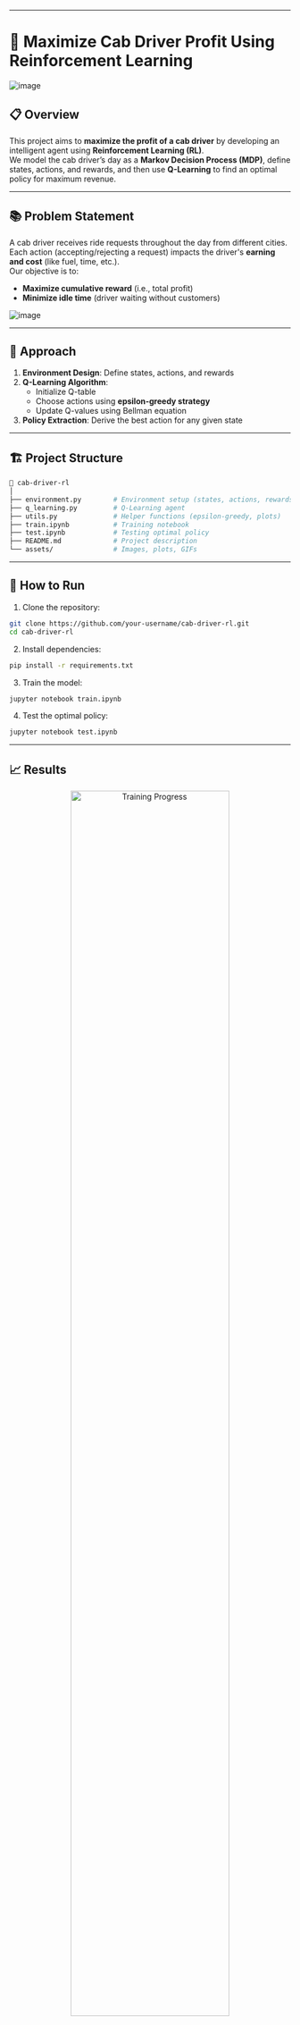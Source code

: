 
---

# 🚕 Maximize Cab Driver Profit Using Reinforcement Learning

![image](https://github.com/user-attachments/assets/17bfa7f2-49a8-4749-b7e5-76ec1f961229)




## 📋 Overview

This project aims to **maximize the profit of a cab driver** by developing an intelligent agent using **Reinforcement Learning (RL)**.  
We model the cab driver’s day as a **Markov Decision Process (MDP)**, define states, actions, and rewards, and then use **Q-Learning** to find an optimal policy for maximum revenue.

---

## 📚 Problem Statement

A cab driver receives ride requests throughout the day from different cities.  
Each action (accepting/rejecting a request) impacts the driver's **earning and cost** (like fuel, time, etc.).  
Our objective is to:

- **Maximize cumulative reward** (i.e., total profit)
- **Minimize idle time** (driver waiting without customers)

![image](https://github.com/user-attachments/assets/9ba276bc-2048-46fd-82c8-29030113be19)



---

## 🧠 Approach

1. **Environment Design**: Define states, actions, and rewards
2. **Q-Learning Algorithm**:
   - Initialize Q-table
   - Choose actions using **epsilon-greedy strategy**
   - Update Q-values using Bellman equation
3. **Policy Extraction**: Derive the best action for any given state

---

## 🏗️ Project Structure

```bash
📁 cab-driver-rl
│
├── environment.py        # Environment setup (states, actions, rewards)
├── q_learning.py         # Q-Learning agent
├── utils.py              # Helper functions (epsilon-greedy, plots)
├── train.ipynb           # Training notebook
├── test.ipynb            # Testing optimal policy
├── README.md             # Project description
└── assets/               # Images, plots, GIFs
```

---

## 🔧 How to Run

1. Clone the repository:

```bash
git clone https://github.com/your-username/cab-driver-rl.git
cd cab-driver-rl
```

2. Install dependencies:

```bash
pip install -r requirements.txt
```

3. Train the model:

```bash
jupyter notebook train.ipynb
```

4. Test the optimal policy:

```bash
jupyter notebook test.ipynb
```

---

## 📈 Results

<div align="center">
  <img src="https://www.shutterstock.com/search/female-taxi-driver?image_type=vector" alt="Training Progress" style="width:75%;"/>
</div>

- Achieved **steady increase in profits** after training.
- **Learned optimal routes and times** to maximize earnings.
- **Reduced idle time** significantly.

---

## 🚀 Future Work

- Implement **Deep Q-Learning** (DQN) for a larger action-state space
- Include **real-world constraints** like surge pricing and customer ratings
- Explore **multi-agent RL** where multiple drivers compete for rides

---
![image](https://github.com/user-attachments/assets/ec3f811a-5312-4029-ac45-03aa2a15d767)


## 🤝 Contributions

Feel free to open issues or submit pull requests!  
Let's make cab drivers smarter together!

---

## 📜 License

This project is licensed under the [MIT License](LICENSE).

---

## ❤️ Acknowledgements

- RL theory inspired by Sutton and Barto's "Reinforcement Learning: An Introduction"
- Thanks to open-source contributors and the ML community!

---

# 📸 Gallery

![image](https://github.com/user-attachments/assets/4e48ebd9-c405-4be1-a68f-abc0bca957a7)


---

### Tip:  
You can keep your images in an `assets/` folder in your repo and link them like this:
```markdown
![Alt Text](assets/your-image.png)
```

---

